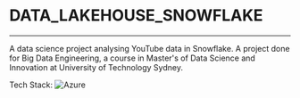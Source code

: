 # DATA_LAKEHOUSE_SNOWFLAKE

---

A data science project analysing YouTube data in Snowflake. A project done for Big Data Engineering, a course in Master's of Data Science and Innovation at University of Technology Sydney.


Tech Stack:
![Azure](https://img.shields.io/badge/azure-%230072C6.svg?style=for-the-badge&logo=microsoftazure&logoColor=white)
